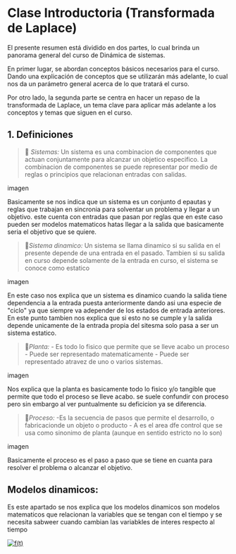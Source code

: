 # Clase Introductoria (Transformada de Laplace)
El presente resumen está dividido en dos partes, lo cual brinda un panorama general del curso de Dinámica de sistemas.

En primer lugar, se abordan conceptos básicos necesarios para el curso. Dando una explicación de conceptos que se utilizarán más adelante, lo cual nos da un parámetro general acerca de lo que tratará el curso.

Por otro lado, la segunda parte se centra en hacer un repaso de la transformada de Laplace, un tema clave para aplicar más adelante a los conceptos y temas que siguen en el curso.

##  1. Definiciones
>🔑 *Sistemas:* Un sistema es una combinacion de componentes que actuan conjuntamente para alcanzar un objetico especifico. La combinacion de componentes se puede representar por medio de reglas o principios que relacionan entradas con salidas.



 imagen



 
Basicamente se nos indica que un sistema es un conjunto d epautas y reglas que trabajan en sincronia para solventar un problema y llegar a un objetivo. este cuenta con entradas que pasan por reglas que en este caso pueden ser modelos matematicos hatas llegar a la salida que basicamente seria el objetivo que se quiere.

>🔑*Sistema dinamico:* Un sistema se llama dinamico si su salida en el presente depende de una entrada en el pasado.
Tambien si su salida en curso depende solamente de la entrada en curso, el sistema se conoce como estatico


imagen



En este caso nos explica que un sistema es dinamico cuando la  salida tiene dependencia a la entrada puesta anteriormente dando asi una especie de "ciclo" ya que siempre va adepender de los estados de entrada anteriores.
En este punto tambien nos explica que si esto no se cumple y la salida depende unicamente de la entrada propia del sitesma solo pasa a ser un sistema estatico.

>🔑*Planta:* - Es todo lo fisico que permite que se lleve acabo un proceso
              - Puede ser representado matematicamente
              - Puede ser representado atravez de uno o varios sistemas.



imagen



Nos explica que la planta es basicamente todo lo fisico y/o tangible que permite que todo el proceso se lleve acabo.
se suele confundir con proceso pero sin embargo al ver puntualmente su deficicion ya se diferencia.



>🔑*Proceso:* -Es la secuencia de pasos que permite el desarrollo, o fabricacionde un objeto o producto
               - A es el area dfe control que se usa como sinonimo de planta (aunque en sentido estricto no lo son)


imagen


Basicamente el proceso es el paso a paso que se tiene en cuanta para resolver el problema o alcanzar el objetivo.

## Modelos dinamicos:

Es este apartado se nos explica que los modelos dinamicos son  modelos matematicos que relacionan la variables que se tengan con el tiempo y se necesita sabweer cuando cambian las variabkles de interes respecto al tiempo  

<a href="http://www.alciro.org/tools/matematicas/editor-ecuaciones.jsp?eq=f(t)"><img src="http://www.alciro.org/cgi/tex.cgi?f(t)" title="f(t)" border="0" /></a>

